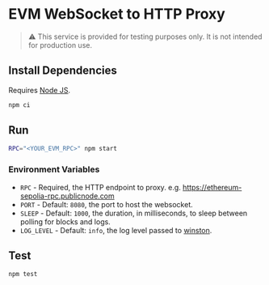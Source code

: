 # EVM WebSocket to HTTP Proxy

> ⚠️ This service is provided for testing purposes only. It is not intended for production use.

## Install Dependencies

Requires [Node JS](https://nodejs.org/en/download/package-manager).

```bash
npm ci
```

## Run

```bash
RPC="<YOUR_EVM_RPC>" npm start
```

### Environment Variables

- `RPC` - Required, the HTTP endpoint to proxy. e.g. https://ethereum-sepolia-rpc.publicnode.com
- `PORT` - Default: `8080`, the port to host the websocket.
- `SLEEP` - Default: `1000`, the duration, in milliseconds, to sleep between polling for blocks and logs.
- `LOG_LEVEL` - Default: `info`, the log level passed to [winston](https://www.npmjs.com/package/winston).

## Test

```bash
npm test
```
